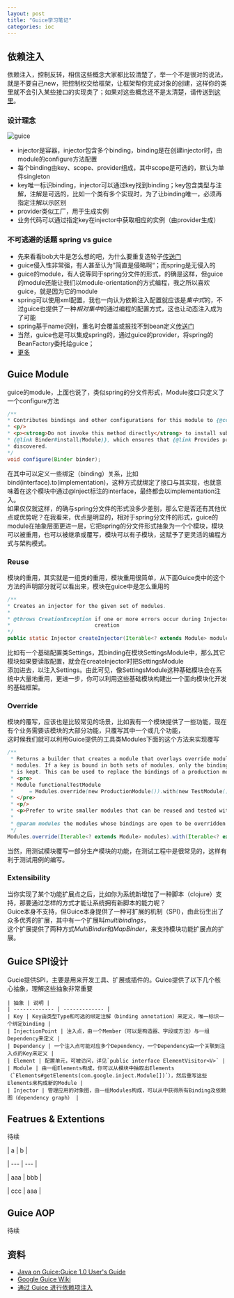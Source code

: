 ```yaml
---
layout: post
title: "Guice学习笔记"
categories: ioc
---
```

## 依赖注入
  依赖注入，控制反转，相信这些概念大家都比较清楚了，举一个不是很对的说法，就是不要自己new，把控制权交给框架，让框架帮你完成对象的创建，这样你的类里就不会引入某些接口的实现类了；如果对这些概念还不是太清楚，请传送到[这里](http://martinfowler.com/articles/injection.html)。
### 设计理念
![guice](http://regulusun.github.io/images/guice.png)  

+ injector是容器，injector包含多个binding，binding是在创建injector时，由module的configure方法配置
+ 每个binding由key、scope、provider组成，其中scope是可选的，默认为单件singleton
+ key唯一标识binding，injector可以通过key找到binding；key包含类型与注解，注解是可选的，比如一个类有多个实现时，为了让binding唯一，必须再指定注解以示区别
+ provider类似工厂，用于生成实例
+ 业务代码可以通过指定key在injector中获取相应的实例（由provider生成）

### 不可逃避的话题 spring vs guice
+ 先来看看bob大牛是怎么想的吧，为什么要重复造轮子[传送门](http://blog.crazybob.org/2007/10/guice-interview-on-tss.html)
+ guice侵入性非常强，有人甚至认为”简直是侵略啊“；而spring是无侵入的
+ guice的module，有人说等同于spring分文件的形式，的确是这样，但guice的module还能让我们以module-orientation的方式编程，我之所以喜欢guice，就是因为它的module
+ spring可以使用xml配置，我也一向认为依赖注入配置就应该是*集中式*的，不过guice也提供了一种*相对集中*的通过编程的配置方式，这也让动态注入成为了可能
+ spring基于name识别，重名时会覆盖或报找不到bean定义[传送门](http://www.javacodegeeks.com/2012/06/spring-vs-guice-one-critical-difference.html)
+ 当然，guice也是可以集成spring的，通过guice的provider，将spring的BeanFactory委托给guice；
+ [更多](http://blog.csdn.net/derekjiang/article/details/7213829)

## Guice Module
  guice的module，上面也说了，类似spring的分文件形式，Module接口只定义了一个configure方法    
  
```java
/**
* Contributes bindings and other configurations for this module to {@code binder}.
* <p/>
* <p><strong>Do not invoke this method directly</strong> to install submodules. Instead use
* {@link Binder#install(Module)}, which ensures that {@link Provides provider methods} are
* discovered.
*/
void configure(Binder binder);
```  

  在其中可以定义一些绑定（binding）关系，比如bind(interface).to(implementation)，这种方式就绑定了接口与其实现，也就意味着在这个模块中通过@Inject标注的interface，最终都会以implementation注入。  
  如果仅仅就这样，的确与spring分文件的形式没多少差别，那么它是否还有其他优点或优势呢？在我看来，优点是明显的，相对于spring分文件的形式，guice的module在抽象层面更进一层，它把spring的分文件形式抽象为一个个模块，模块可以被重用，也可以被继承或覆写，模块可以有子模块，这赋予了更灵活的编程方式与架构模式。

### Reuse
  模块的重用，其实就是一组类的重用，模块重用很简单，从下面Guice类中的这个方法的声明部分就可以看出来，模块在guice中是怎么重用的  
  
```java
/**
* Creates an injector for the given set of modules.
*
* @throws CreationException if one or more errors occur during Injector
*                           creation
*/
public static Injector createInjector(Iterable<? extends Module> modules);
```   

  比如有一个基础配置类Settings，其binding在模块SettingsModule中，那么其它模块如果要读取配置，就会在createInjector时把SettingsModule  
  添加进去，以注入Settings。由此可见，像SettingsModule这种基础模块会在系统中大量地重用，更进一步，你可以利用这些基础模块构建出一个面向模块化开发的基础框架。

### Override
  模块的覆写，应该也是比较常见的场景，比如我有一个模块提供了一些功能，现在有个业务需要该模块的大部分功能，只覆写其中一个或几个功能，  
  这时候我们就可以利用Guice提供的工具类Modules下面的这个方法来实现覆写 
  
```java
/**
 * Returns a builder that creates a module that overlays override modules over the given
 * modules. If a key is bound in both sets of modules, only the binding from the override modules
 * is kept. This can be used to replace the bindings of a production module with test bindings:
 * <pre>
 * Module functionalTestModule
 *     = Modules.override(new ProductionModule()).with(new TestModule());
 * </pre>
 * <p/>
 * <p>Prefer to write smaller modules that can be reused and tested without overrides.
 *
 * @param modules the modules whose bindings are open to be overridden
 */
Modules.override(Iterable<? extends Module> modules).with(Iterable<? extends Module> overrides)
```  

 当然，用测试模块覆写一部分生产模块的功能，在测试工程中是很常见的，这样有利于测试用例的编写。

### Extensibility
  当你实现了某个功能扩展点之后，比如你为系统新增加了一种脚本（clojure）支持，那要通过怎样的方式才能让系统拥有新脚本的能力呢？  
  Guice本身不支持，但Guice本身提供了一种可扩展的机制（SPI），由此衍生出了众多优秀的扩展，其中有一个扩展叫*multibindings*，  
  这个扩展提供了两种方式*MultiBinder*和*MapBinder*，来支持模块功能扩展点的扩展。

## Guice SPI设计
  Gucie提供SPI，主要是用来开发工具、扩展或插件的。Guice提供了以下几个核心抽象，理解这些抽象非常重要
  ```
  | 抽象 | 说明 |
  | ------------- | ------------- |  
  | Key | Key由类型Type和可选的绑定注解（binding annotation）来定义，唯一标识一个绑定binding |  
  | InjectionPoint | 注入点，由一个Member（可以是构造器、字段或方法）与一组Dependency来定义 |  
  | Dependency | 一个注入点可能对应多个Dependency，一个Dependency由一个关联到注入点的Key来定义 |  
  | Element | 配置单元，可被访问，详见`public interface ElementVisitor<V>` |  
  | Module | 由一组Elements构成，你可以从模块中抽取出Elements（`Elements#getElements(com.google.inject.Module[])`），然后重写这些Elements来构成新的Module |  
  | Injector | 管理应用的对象图，由一组Modules构成，可以从中获得所有Binding及依赖图（dependency graph） |  
  ```
## Featrues & Extentions
  待续
  
  | a | b |
  
  | --- | --- |
  
  | aaa | bbb | 
  
  | ccc | aaa |
  
## Guice AOP 
  待续

## 资料
+ [Java on Guice:Guice 1.0 User's Guide](http://malsup.com/jquery/media/guice.pdf)
+ [Google Guice Wiki](https://github.com/google/guice/wiki/GettingStarted)
+ [通过 Guice 进行依赖项注入](http://www.ibm.com/developerworks/cn/java/j-guice.html)

